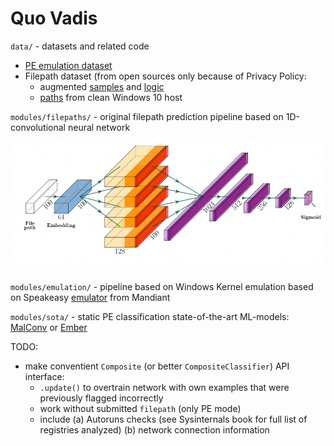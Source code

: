 # Quo Vadis

`data/` - datasets and related code

- [PE emulation dataset](data/emulation.dataset/emulation.dataset.7z)
- Filepath dataset (from open sources only because of Privacy Policy: 
  - augmented [samples](data/path.dataset/dataset_malicious_augumented.txt) and [logic](data/path.dataset/augment/augmentation.ipynb)
  - [paths](data/path.dataset/dataset_benign_win10.txt) from clean Windows 10 host

`modules/filepaths/` - original filepath prediction pipeline based on 1D-convolutional neural network  

<p align="center"><img src="img/potential_scheme.png" width=600><br>

<!--Performance of final model: <center><img src="img/confusion_matrix_on_validation_set_quo.vadis.primus.png" width=350></center><br>-->

`modules/emulation/` -  pipeline based on Windows Kernel emulation based on Speakeasy [emulator](https://github.com/mandiant/speakeasy) from Mandiant

`modules/sota/` - static PE classification state-of-the-art ML-models: [MalConv](modules/sota/malconv) or [Ember](modules/sota/ember)

TODO:

- make conventient `Composite` (or better `CompositeClassifier`) API interface:
  - `.update()` to overtrain network with own examples that were previously flagged incorrectly
  - work without submitted `filepath` (only PE mode)
  - include (a) Autoruns checks (see Sysinternals book for full list of registries analyzed) (b) network connection information
